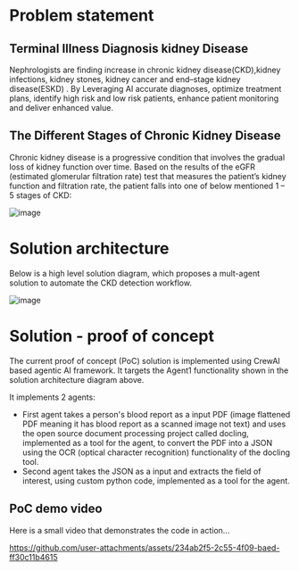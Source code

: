 # Problem statement

## Terminal Illness Diagnosis  kidney Disease
Nephrologists are finding increase in chronic kidney disease(CKD),kidney infections, kidney stones, kidney cancer and end–stage kidney disease(ESKD) .
By Leveraging AI accurate diagnoses, optimize treatment plans, identify high risk and low risk patients, enhance patient monitoring and deliver enhanced value.

## The Different Stages of Chronic Kidney Disease
Chronic kidney disease is a progressive condition that involves the gradual loss of kidney function over time. 
Based on the results of the eGFR (estimated glomerular filtration rate) test that measures the patient’s kidney function and filtration rate, 
the patient falls into one of below mentioned 1 – 5 stages of CKD: 

![image](https://github.com/user-attachments/assets/811b67e8-7ba4-4100-bb2c-5e7e7990978d)


# Solution architecture
Below is a high level solution diagram, which proposes a mult-agent solution to automate the CKD detection workflow.

![image](https://github.com/user-attachments/assets/14d7b49c-955f-4886-b832-a0f363405e04)

# Solution - proof of concept
The current proof of concept (PoC) solution is implemented using CrewAI based agentic AI framework. 
It targets the Agent1 functionality shown in the solution architecture diagram above.

It implements 2 agents:
* First agent takes a person's blood report as a input PDF (image flattened PDF meaning it has blood report as a scanned image not text) and uses the open source document processing project called docling, implemented as a tool for the agent, to convert the PDF into a JSON using the OCR (optical character recognition) functionality of the docling tool.
* Second agent takes the JSON as a input and extracts the field of interest, using custom python code, implemented as a tool for the agent.

## PoC demo video
Here is a small video that demonstrates the code in action...

https://github.com/user-attachments/assets/234ab2f5-2c55-4f09-baed-ff30c11b4615
